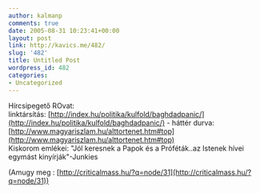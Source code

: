 ```yaml
---
author: kalmanp
comments: true
date: 2005-08-31 10:23:41+00:00
layout: post
link: http://kavics.me/482/
slug: '482'
title: Untitled Post
wordpress_id: 482
categories:
- Uncategorized
---
```


Hírcsipegető ROvat:  
linktársítás: [http://index.hu/politika/kulfold/baghdadpanic/](http://index.hu/politika/kulfold/baghdadpanic/) - háttér durva: [http://www.magyariszlam.hu/alttortenet.htm#top](http://www.magyariszlam.hu/alttortenet.htm#top)  
Kiskorom emlékei: "Jól keresnek a Papok és a Próféták..az Istenek hívei egymást kinyírják"-Junkies




(Amugy meg : [http://criticalmass.hu/?q=node/31](http://criticalmass.hu/?q=node/31))



